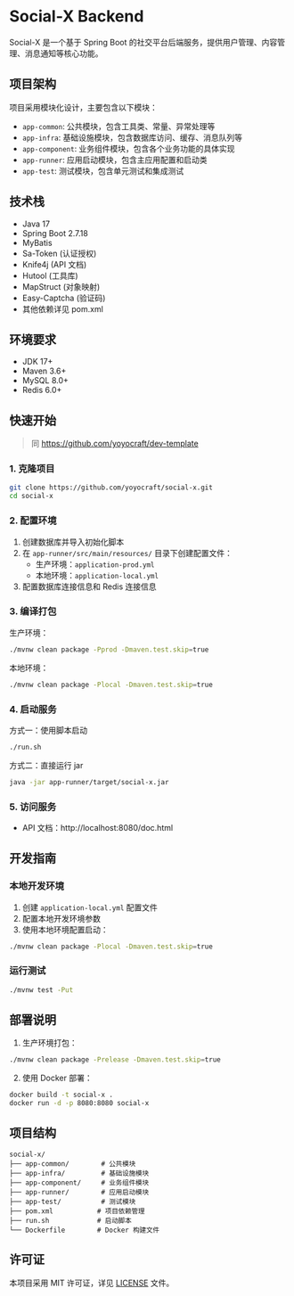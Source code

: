 # Social-X Backend

Social-X 是一个基于 Spring Boot 的社交平台后端服务，提供用户管理、内容管理、消息通知等核心功能。

## 项目架构

项目采用模块化设计，主要包含以下模块：

- `app-common`: 公共模块，包含工具类、常量、异常处理等
- `app-infra`: 基础设施模块，包含数据库访问、缓存、消息队列等
- `app-component`: 业务组件模块，包含各个业务功能的具体实现
- `app-runner`: 应用启动模块，包含主应用配置和启动类
- `app-test`: 测试模块，包含单元测试和集成测试

## 技术栈

- Java 17
- Spring Boot 2.7.18
- MyBatis
- Sa-Token (认证授权)
- Knife4j (API 文档)
- Hutool (工具库)
- MapStruct (对象映射)
- Easy-Captcha (验证码)
- 其他依赖详见 pom.xml

## 环境要求

- JDK 17+
- Maven 3.6+
- MySQL 8.0+
- Redis 6.0+

## 快速开始

> 同 https://github.com/yoyocraft/dev-template

### 1. 克隆项目

```bash
git clone https://github.com/yoyocraft/social-x.git
cd social-x
```

### 2. 配置环境

1. 创建数据库并导入初始化脚本
2. 在 `app-runner/src/main/resources/` 目录下创建配置文件：
   - 生产环境：`application-prod.yml`
   - 本地环境：`application-local.yml`
3. 配置数据库连接信息和 Redis 连接信息

### 3. 编译打包

生产环境：

```bash
./mvnw clean package -Pprod -Dmaven.test.skip=true
```

本地环境：

```bash
./mvnw clean package -Plocal -Dmaven.test.skip=true
```

### 4. 启动服务

方式一：使用脚本启动

```bash
./run.sh
```

方式二：直接运行 jar

```bash
java -jar app-runner/target/social-x.jar
```

### 5. 访问服务

- API 文档：http://localhost:8080/doc.html

## 开发指南

### 本地开发环境

1. 创建 `application-local.yml` 配置文件
2. 配置本地开发环境参数
3. 使用本地环境配置启动：

```bash
./mvnw clean package -Plocal -Dmaven.test.skip=true
```

### 运行测试

```bash
./mvnw test -Put
```

## 部署说明

1. 生产环境打包：

```bash
./mvnw clean package -Prelease -Dmaven.test.skip=true
```

2. 使用 Docker 部署：

```bash
docker build -t social-x .
docker run -d -p 8080:8080 social-x
```

## 项目结构

```
social-x/
├── app-common/        # 公共模块
├── app-infra/         # 基础设施模块
├── app-component/     # 业务组件模块
├── app-runner/        # 应用启动模块
├── app-test/          # 测试模块
├── pom.xml           # 项目依赖管理
├── run.sh            # 启动脚本
└── Dockerfile        # Docker 构建文件
```

## 许可证

本项目采用 MIT 许可证，详见 [LICENSE](LICENSE) 文件。
